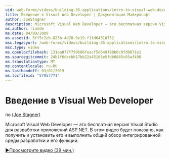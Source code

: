 ```yaml
---
uid: web-forms/videos/building-35-applications/intro-to-visual-web-developer
title: Введение в Visual Web Developer | Документация Майкрософт
author: JoeStagner
description: Microsoft Visual Web Developer — это бесплатная версия Visual Studio для разработки приложений ASP.NET. В этом видео будет показано, как получить и установить его и t...
ms.author: riande
ms.date: 04/09/2009
ms.assetid: 5ff5c2eb-825b-4d70-9e19-f1fd64310752
msc.legacyurl: /web-forms/videos/building-35-applications/intro-to-visual-web-developer
msc.type: video
ms.openlocfilehash: 131ea8f7f759606feacf5d649f88b6c0fd0071e1
ms.sourcegitcommit: 24b1f6decbb17bb22a45166e5fdb0845c65af498
ms.translationtype: MT
ms.contentlocale: ru-RU
ms.lasthandoff: 03/01/2019
ms.locfileid: "57057771"
---
```

<a name="intro-to-visual-web-developer"></a>Введение в Visual Web Developer
====================
по [(Joe Stagner)](https://github.com/JoeStagner)

Microsoft Visual Web Developer — это бесплатная версия Visual Studio для разработки приложений ASP.NET. В этом видео будет показано, как получить и установить его и выполнить общий обзор интегрированной среды разработки и его функций.

[&#9654;Просмотрите видео (39 мин.)](https://channel9.msdn.com/Blogs/ASP-NET-Site-Videos/intro-to-visual-web-developer)
